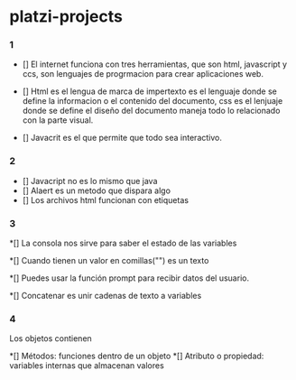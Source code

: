 # platzi-projects

### 1 
* [] El internet funciona con tres herramientas, que son html, javascript y ccs, son lenguajes de progrmacion para crear aplicaciones web.

* [] Html es el lengua de marca de impertexto es el lenguaje donde se define la informacion o el contenido del documento, css es el lenjuaje donde se define el diseño del documento maneja todo lo relacionado con la parte visual. 

* [] Javacrit es el que permite que todo sea interactivo.


### 2

* [] Javacript no es lo mismo que java 
* [] Alaert es un metodo que dispara algo
* [] Los archivos html funcionan con etiquetas

### 3
*[]	La consola nos sirve para saber el estado de las variables
 
*[]	Cuando tienen un valor en comillas("") es un texto
 
*[]	Puedes usar la función prompt para recibir datos del usuario.
 
*[]	Concatenar es unir cadenas de texto a variables

### 4
Los objetos contienen
 
*[]	Métodos: funciones dentro de un objeto
*[]	Atributo o propiedad: variables internas que almacenan valores

